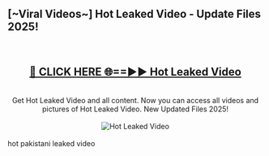 <h2>[~Viral Videos~] Hot Leaked Video - Update Files 2025!</h2>
<br>
<div align="center">
<h2><a href="https://betterlinks.top/A2PfLJ" rel="nofollow">🔴 CLICK HERE 🌐==►► Hot Leaked Video</a></h2>
<br>
Get Hot Leaked Video and all content. Now you can access all videos and pictures of Hot Leaked Video. New Updated Files 2025!
<br>
<br>
<a href="https://betterlinks.top/A2PfLJ" rel="nofollow" data-target="animated-image.originalLink"><img src="https://i.ibb.co.com/WyWwxjT/player-gif2.gif" alt="Hot Leaked Video" style="max-width: 100%; display: inline-block;" data-target="animated-image.originalImage"></a>
</div>
<br>
hot pakistani leaked video